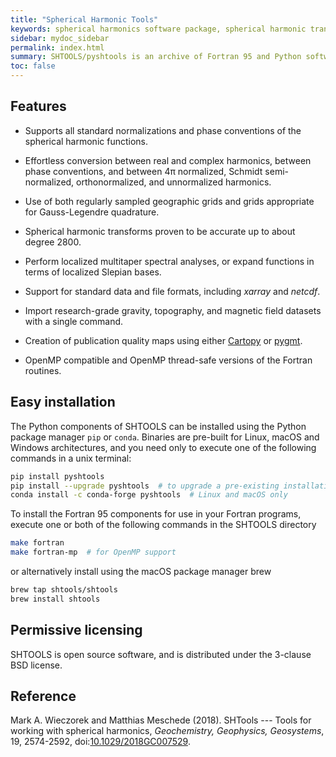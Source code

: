 ```yaml
---
title: "Spherical Harmonic Tools"
keywords: spherical harmonics software package, spherical harmonic transform, legendre functions, multitaper spectral analysis, Slepian functions, fortran, Python, gravity, magnetic field
sidebar: mydoc_sidebar
permalink: index.html
summary: SHTOOLS/pyshtools is an archive of Fortran 95 and Python software that can be used to perform spherical harmonic transforms, multitaper spectral analyses, expansions of functions into Slepian bases, and standard operations on global gravitational and magnetic field data.
toc: false
---
```


## Features

* Supports all standard normalizations and phase conventions of the spherical harmonic functions.

* Effortless conversion between real and complex harmonics, between phase conventions, and between 4&pi; normalized, Schmidt semi-normalized, orthonormalized, and unnormalized harmonics.

* Use of both regularly sampled geographic grids and grids appropriate for Gauss-Legendre quadrature.

* Spherical harmonic transforms proven to be accurate up to about degree 2800.

* Perform localized multitaper spectral analyses, or expand functions in terms of localized Slepian bases.

* Support for standard data and file formats, including *xarray* and *netcdf*.

* Import research-grade gravity, topography, and magnetic field datasets with a single command.

* Creation of publication quality maps using either [Cartopy](https://scitools.org.uk/cartopy) or [pygmt](https://www.pygmt.org/).

* OpenMP compatible and OpenMP thread-safe versions of the Fortran routines.

## Easy installation

The Python components of SHTOOLS can be installed using the Python package manager `pip` or `conda`. Binaries are pre-built for Linux, macOS and Windows architectures, and you need only to execute one of the following commands in a unix terminal:

```bash
pip install pyshtools
pip install --upgrade pyshtools  # to upgrade a pre-existing installation
conda install -c conda-forge pyshtools  # Linux and macOS only
```

To install the Fortran 95 components for use in your Fortran programs, execute one or both of the following commands in the SHTOOLS directory

```bash
make fortran
make fortran-mp  # for OpenMP support
```

or alternatively install using the macOS package manager brew

```bash
brew tap shtools/shtools
brew install shtools
```

## Permissive licensing

SHTOOLS is open source software, and is distributed under the 3-clause BSD license.

## Reference

Mark A. Wieczorek and Matthias Meschede (2018). SHTools --- Tools for working with spherical harmonics, *Geochemistry, Geophysics, Geosystems*, 19, 2574-2592, doi:[10.1029/2018GC007529](https://doi.org/10.1029/2018GC007529).
